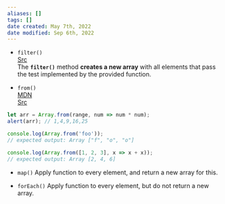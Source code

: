 ```yaml
---
aliases: []
tags: []
date created: May 7th, 2022
date modified: Sep 6th, 2022
---
```

- `filter()`  
[Src](https://developer.mozilla.org/en-US/docs/Web/JavaScript/Reference/Global_Objects/Array/filter)  
The **`filter()`** method **creates a new array** with all elements that pass the test implemented by the provided function.

- `from()`  
[MDN](https://developer.mozilla.org/en-US/docs/Web/JavaScript/Reference/Global_Objects/Array/from)  
[Src](https://zh.javascript.info/iterable#arrayfrom)

```js
let arr = Array.from(range, num => num * num); 
alert(arr); // 1,4,9,16,25

console.log(Array.from('foo'));
// expected output: Array ["f", "o", "o"]

console.log(Array.from([1, 2, 3], x => x + x));
// expected output: Array [2, 4, 6]
```

- `map()` 
Apply function to every element, and return a new array for this.

- `forEach()`
Apply function to every element, but do not return a new array.